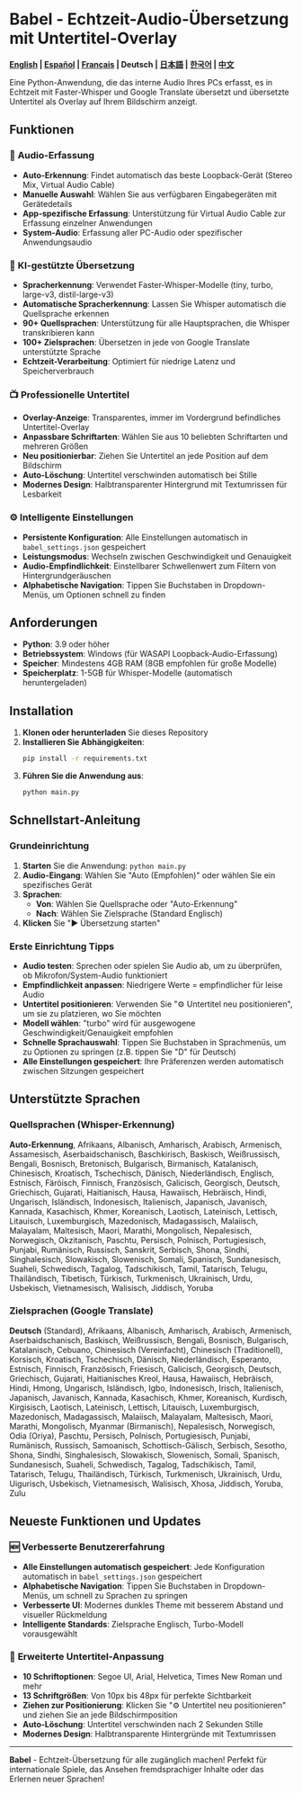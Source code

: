 # Babel - Echtzeit-Audio-Übersetzung mit Untertitel-Overlay

**[English](README.md) | [Español](README_ES.md) | [Français](README_FR.md) | Deutsch | [日本語](README_JA.md) | [한국어](README_KO.md) | [中文](README_ZH.md)**

Eine Python-Anwendung, die das interne Audio Ihres PCs erfasst, es in Echtzeit mit Faster-Whisper und Google Translate übersetzt und übersetzte Untertitel als Overlay auf Ihrem Bildschirm anzeigt.

## Funktionen

### 🎵 **Audio-Erfassung**
- **Auto-Erkennung**: Findet automatisch das beste Loopback-Gerät (Stereo Mix, Virtual Audio Cable)
- **Manuelle Auswahl**: Wählen Sie aus verfügbaren Eingabegeräten mit Gerätedetails
- **App-spezifische Erfassung**: Unterstützung für Virtual Audio Cable zur Erfassung einzelner Anwendungen
- **System-Audio**: Erfassung aller PC-Audio oder spezifischer Anwendungsaudio

### 🧠 **KI-gestützte Übersetzung**
- **Spracherkennung**: Verwendet Faster-Whisper-Modelle (tiny, turbo, large-v3, distil-large-v3)
- **Automatische Spracherkennung**: Lassen Sie Whisper automatisch die Quellsprache erkennen
- **90+ Quellsprachen**: Unterstützung für alle Hauptsprachen, die Whisper transkribieren kann
- **100+ Zielsprachen**: Übersetzen in jede von Google Translate unterstützte Sprache
- **Echtzeit-Verarbeitung**: Optimiert für niedrige Latenz und Speicherverbrauch

### 📺 **Professionelle Untertitel**
- **Overlay-Anzeige**: Transparentes, immer im Vordergrund befindliches Untertitel-Overlay
- **Anpassbare Schriftarten**: Wählen Sie aus 10 beliebten Schriftarten und mehreren Größen
- **Neu positionierbar**: Ziehen Sie Untertitel an jede Position auf dem Bildschirm
- **Auto-Löschung**: Untertitel verschwinden automatisch bei Stille
- **Modernes Design**: Halbtransparenter Hintergrund mit Textumrissen für Lesbarkeit

### ⚙️ **Intelligente Einstellungen**
- **Persistente Konfiguration**: Alle Einstellungen automatisch in `babel_settings.json` gespeichert
- **Leistungsmodus**: Wechseln zwischen Geschwindigkeit und Genauigkeit
- **Audio-Empfindlichkeit**: Einstellbarer Schwellenwert zum Filtern von Hintergrundgeräuschen
- **Alphabetische Navigation**: Tippen Sie Buchstaben in Dropdown-Menüs, um Optionen schnell zu finden

## Anforderungen

- **Python**: 3.9 oder höher
- **Betriebssystem**: Windows (für WASAPI Loopback-Audio-Erfassung)
- **Speicher**: Mindestens 4GB RAM (8GB empfohlen für große Modelle)
- **Speicherplatz**: 1-5GB für Whisper-Modelle (automatisch heruntergeladen)

## Installation

1. **Klonen oder herunterladen** Sie dieses Repository
2. **Installieren Sie Abhängigkeiten**:
   ```bash
   pip install -r requirements.txt
   ```
3. **Führen Sie die Anwendung aus**:
   ```bash
   python main.py
   ```

## Schnellstart-Anleitung

### Grundeinrichtung
1. **Starten** Sie die Anwendung: `python main.py`
2. **Audio-Eingang**: Wählen Sie "Auto (Empfohlen)" oder wählen Sie ein spezifisches Gerät
3. **Sprachen**: 
   - **Von**: Wählen Sie Quellsprache oder "Auto-Erkennung"
   - **Nach**: Wählen Sie Zielsprache (Standard Englisch)
4. **Klicken** Sie "▶️ Übersetzung starten"

### Erste Einrichtung Tipps
- **Audio testen**: Sprechen oder spielen Sie Audio ab, um zu überprüfen, ob Mikrofon/System-Audio funktioniert
- **Empfindlichkeit anpassen**: Niedrigere Werte = empfindlicher für leise Audio
- **Untertitel positionieren**: Verwenden Sie "⚙ Untertitel neu positionieren", um sie zu platzieren, wo Sie möchten
- **Modell wählen**: "turbo" wird für ausgewogene Geschwindigkeit/Genauigkeit empfohlen
- **Schnelle Sprachauswahl**: Tippen Sie Buchstaben in Sprachmenüs, um zu Optionen zu springen (z.B. tippen Sie "D" für Deutsch)
- **Alle Einstellungen gespeichert**: Ihre Präferenzen werden automatisch zwischen Sitzungen gespeichert

## Unterstützte Sprachen

### Quellsprachen (Whisper-Erkennung)
**Auto-Erkennung**, Afrikaans, Albanisch, Amharisch, Arabisch, Armenisch, Assamesisch, Aserbaidschanisch, Baschkirisch, Baskisch, Weißrussisch, Bengali, Bosnisch, Bretonisch, Bulgarisch, Birmanisch, Katalanisch, Chinesisch, Kroatisch, Tschechisch, Dänisch, Niederländisch, Englisch, Estnisch, Färöisch, Finnisch, Französisch, Galicisch, Georgisch, Deutsch, Griechisch, Gujarati, Haitianisch, Hausa, Hawaiisch, Hebräisch, Hindi, Ungarisch, Isländisch, Indonesisch, Italienisch, Japanisch, Javanisch, Kannada, Kasachisch, Khmer, Koreanisch, Laotisch, Lateinisch, Lettisch, Litauisch, Luxemburgisch, Mazedonisch, Madagassisch, Malaiisch, Malayalam, Maltesisch, Maori, Marathi, Mongolisch, Nepalesisch, Norwegisch, Okzitanisch, Paschtu, Persisch, Polnisch, Portugiesisch, Punjabi, Rumänisch, Russisch, Sanskrit, Serbisch, Shona, Sindhi, Singhalesisch, Slowakisch, Slowenisch, Somali, Spanisch, Sundanesisch, Suaheli, Schwedisch, Tagalog, Tadschikisch, Tamil, Tatarisch, Telugu, Thailändisch, Tibetisch, Türkisch, Turkmenisch, Ukrainisch, Urdu, Usbekisch, Vietnamesisch, Walisisch, Jiddisch, Yoruba

### Zielsprachen (Google Translate)
**Deutsch** (Standard), Afrikaans, Albanisch, Amharisch, Arabisch, Armenisch, Aserbaidschanisch, Baskisch, Weißrussisch, Bengali, Bosnisch, Bulgarisch, Katalanisch, Cebuano, Chinesisch (Vereinfacht), Chinesisch (Traditionell), Korsisch, Kroatisch, Tschechisch, Dänisch, Niederländisch, Esperanto, Estnisch, Finnisch, Französisch, Friesisch, Galicisch, Georgisch, Deutsch, Griechisch, Gujarati, Haitianisches Kreol, Hausa, Hawaiisch, Hebräisch, Hindi, Hmong, Ungarisch, Isländisch, Igbo, Indonesisch, Irisch, Italienisch, Japanisch, Javanisch, Kannada, Kasachisch, Khmer, Koreanisch, Kurdisch, Kirgisisch, Laotisch, Lateinisch, Lettisch, Litauisch, Luxemburgisch, Mazedonisch, Madagassisch, Malaiisch, Malayalam, Maltesisch, Maori, Marathi, Mongolisch, Myanmar (Birmanisch), Nepalesisch, Norwegisch, Odia (Oriya), Paschtu, Persisch, Polnisch, Portugiesisch, Punjabi, Rumänisch, Russisch, Samoanisch, Schottisch-Gälisch, Serbisch, Sesotho, Shona, Sindhi, Singhalesisch, Slowakisch, Slowenisch, Somali, Spanisch, Sundanesisch, Suaheli, Schwedisch, Tagalog, Tadschikisch, Tamil, Tatarisch, Telugu, Thailändisch, Türkisch, Turkmenisch, Ukrainisch, Urdu, Uigurisch, Usbekisch, Vietnamesisch, Walisisch, Xhosa, Jiddisch, Yoruba, Zulu

## Neueste Funktionen und Updates

### 🆕 **Verbesserte Benutzererfahrung** 
- **Alle Einstellungen automatisch gespeichert**: Jede Konfiguration automatisch in `babel_settings.json` gespeichert
- **Alphabetische Navigation**: Tippen Sie Buchstaben in Dropdown-Menüs, um schnell zu Sprachen zu springen
- **Verbesserte UI**: Modernes dunkles Theme mit besserem Abstand und visueller Rückmeldung
- **Intelligente Standards**: Zielsprache Englisch, Turbo-Modell vorausgewählt

### 🎨 **Erweiterte Untertitel-Anpassung**
- **10 Schriftoptionen**: Segoe UI, Arial, Helvetica, Times New Roman und mehr
- **13 Schriftgrößen**: Von 10px bis 48px für perfekte Sichtbarkeit
- **Ziehen zur Positionierung**: Klicken Sie "⚙ Untertitel neu positionieren" und ziehen Sie an jede Bildschirmposition
- **Auto-Löschung**: Untertitel verschwinden nach 2 Sekunden Stille
- **Modernes Design**: Halbtransparente Hintergründe mit Textumrissen

---

**Babel** - Echtzeit-Übersetzung für alle zugänglich machen! Perfekt für internationale Spiele, das Ansehen fremdsprachiger Inhalte oder das Erlernen neuer Sprachen!
